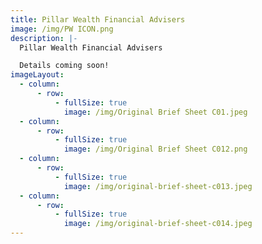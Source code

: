 ```yaml
---
title: Pillar Wealth Financial Advisers
image: /img/PW ICON.png
description: |-
  Pillar Wealth Financial Advisers

  Details coming soon!
imageLayout:
  - column:
      - row:
          - fullSize: true
            image: /img/Original Brief Sheet C01.jpeg
  - column:
      - row:
          - fullSize: true
            image: /img/Original Brief Sheet C012.png
  - column:
      - row:
          - fullSize: true
            image: /img/original-brief-sheet-c013.jpeg
  - column:
      - row:
          - fullSize: true
            image: /img/original-brief-sheet-c014.jpeg
---
```


